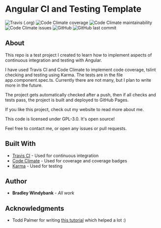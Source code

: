 # Angular CI and Testing Template
![Travis (.org)](https://img.shields.io/travis/bradwindy/angular-ci-test.svg)
![Code Climate coverage](https://img.shields.io/codeclimate/coverage/bradwindy/angular-ci-test.svg)
![Code Climate maintainability](https://img.shields.io/codeclimate/maintainability-percentage/bradwindy/angular-ci-test.svg)
![Code Climate issues](https://img.shields.io/codeclimate/issues/bradwindy/angular-ci-test.svg)
![GitHub](https://img.shields.io/github/license/bradwindy/angular-ci-test.svg?color=blue)
![GitHub last commit](https://img.shields.io/github/last-commit/bradwindy/angular-ci-test.svg)

## About
This repo is a test project I created to learn how to implement aspects of continuous integration and testing with Angular. 

I have used Travis CI and Code Climate to implement code coverage, tslint checking and testing using Karma. 
The tests are in the file app.component.spec.ts. Currently there are not many, but I plan to write more in the future.

The project gets automatically checked after a push, then if all checks and tests pass, the project is built and 
deployed to GitHub Pages. 

If you like this project, check out my website to read more about me.

This code is licensed under GPL-3.0. It's open source!

Feel free to contact me, or open any issues or pull requests.

## Built With

* [Travis CI](https://travis-ci.org/) - Used for continuous integration
* [Code Climate](https://codeclimate.com) - Used for coverage and coverage badges
* [Karma](https://karma-runner.github.io/latest/index.html) - Used for testing

## Author

* **Bradley Windybank** - *All work* 

## Acknowledgments

* Todd Palmer for writing [this tutorial](https://blog.angularindepth.com/the-angular-devops-series-ct-ci-with-travis-ci-and-github-pages-3c02664f078) which helped a lot :)
